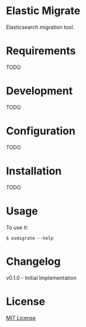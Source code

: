 # Elastic Migrate

Elasticsearch migration tool.


# Requirements

TODO


# Development

TODO


# Configuration

TODO


# Installation

TODO


# Usage

To use it:

    $ esmigrate --help


# Changelog

v0.1.0 - Initial Implementation


# License

[MIT License](./LICENSE.txt)
